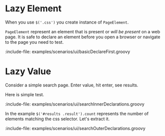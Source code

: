 # Lazy Element 

When you use `$('.css')` you create instance of `PageElement`. 

`PageElement` represent an element that is present or *will be present* on a web page. It is safe to declare an element
before you open a browser or navigate to the page you need to test.

:include-file: examples/scenarios/ui/basicDeclareFirst.groovy

# Lazy Value 

Consider a simple search page. Enter value, hit enter, see results. 

Here is simple test.

:include-file: examples/scenarios/ui/searchInnerDeclarations.groovy

In the example `$('#results .result').count` represents the number of elements matching the css selector. 
Let's extract it.

:include-file: examples/scenarios/ui/searchOuterDeclarations.groovy
 
